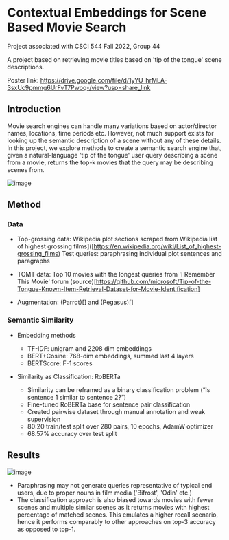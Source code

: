 # Contextual Embeddings for Scene Based Movie Search

Project associated with CSCI 544 Fall 2022, Group 44

A project based on retrieving movie titles based on 'tip of the tongue' scene descriptions. 

Poster link: https://drive.google.com/file/d/1yYU_hrMLA-3sxUc9pmmg6UrFvT7Pwoq-/view?usp=share_link


## Introduction
Movie search engines can handle many variations based on actor/director names, locations, time periods etc. However, not much support exists for looking up the semantic description of a scene without any of these details. In this project, we explore methods to create a semantic search engine that, given a natural-language 'tip of the tongue' user query describing a scene from a movie, returns the top-k movies that the query may be describing scenes from.

![image](https://user-images.githubusercontent.com/40300910/209452114-4fa830c4-4c77-4b78-a31a-fd7e5e042a03.png)

## Method

### Data

- Top-grossing data: Wikipedia plot sections scraped from Wikipedia list of highest grossing films]([https://en.wikipedia.org/wiki/List_of_highest-grossing_films)
Test queries: paraphrasing individual plot sentences and paragraphs

- TOMT data: Top 10 movies with the longest queries from 'I Remember This Movie' forum (source)[https://github.com/microsoft/Tip-of-the-Tongue-Known-Item-Retrieval-Dataset-for-Movie-Identification]

- Augmentation: (Parrot)[] and (Pegasus)[]

### Semantic Similarity
- Embedding methods
  - TF-IDF: unigram and 2208 dim embeddings
  - BERT+Cosine: 768-dim embeddings, summed last 4 layers
  - BERTScore: F-1 scores

- Similarity as Classification: RoBERTa
  - Similarity can be reframed as a binary classification problem (“Is sentence 1 similar to sentence 2?”)
  - Fine-tuned RoBERTa base for sentence pair classification
  - Created pairwise dataset through manual annotation and weak supervision
  - 80:20 train/test split over 280 pairs, 10 epochs, AdamW optimizer
  - 68.57% accuracy over test split 

## Results 
![image](https://user-images.githubusercontent.com/40300910/209452102-77a5b5a0-5643-4524-8485-84f2e392a508.png)

- Paraphrasing may not generate queries representative of typical end users, due to proper nouns in film media ('Bifrost', 'Odin' etc.)
- The classification approach is also biased towards movies with fewer scenes and multiple similar scenes as it returns movies with highest percentage of matched scenes. This emulates a higher recall scenario, hence it performs comparably to other approaches on top-3 accuracy as opposed to top-1.

